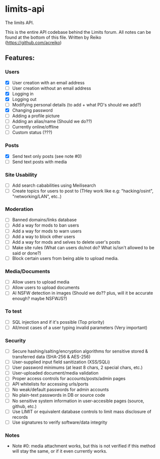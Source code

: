 # limits-api
The limits API.

This is the entire API codebase behind the Limits forum.
All notes can be found at the bottom of this file.
Written by Reiko (https://github.com/acreiko)

## Features:
### Users
 - [x] User creation with an email address
 - [ ] User creation without an email address
 - [x] Logging in
 - [x] Logging out
 - [ ] Modifying personal details (to add + what PD's should we add?)
 - [x] Changing password
 - [ ] Adding a profile picture
 - [ ] Adding an alias/name (Should we do??)
 - [ ] Currently online/offline
 - [ ] Custom status (???)

### Posts
 - [x] Send text only posts (see note #0)
 - [ ] Send text posts with media
 
### Site Usability
 - [ ] Add search cababilities using Meilisearch
 - [ ] Create topics for users to post to (THey work like e.g: "hacking/osint", "networking/LAN", etc..)

### Moderation
 - [ ] Banned domains/links database
 - [ ] Add a way for mods to ban users
 - [ ] Add a way for mods to warn users
 - [ ] Add a way to block other users
 - [ ] Add a way for mods and selves to delete user's posts
 - [ ] Make site rules (What can users do/not do? What is/isn't allowed to be said or done?)
 - [ ] Block certain users from being able to upload media.

### Media/Documents
 - [ ] Allow users to upload media
 - [ ] Allow users to upload documents
 - [ ] AI NSFW detection in images (Should we do?? plus, will it be accurate enough? maybe NSFWJS?)

### To test
 - [ ] SQL injection and if it's possible (Top priority)
 - [ ] All/most cases of a user typing invalid parameters (Very important)
 
### Security
- [ ] Secure hashing/salting/encryption algorithms for sensitive stored & transferred data (SHA-256 & AES-256)
- [ ] User-supplied input field sanitization (XSS/SQLi)
- [ ] User password minimums (at least 8 chars, 2 special chars, etc.)
- [ ] User-uploaded document/media validation 
- [ ] Proper access controls for accounts/posts/admin pages
- [ ] API whitelists for accessing urls/ports 
- [ ] No weak/default passwords for admin accounts
- [ ] No plain-text passwords in DB or source code
- [ ] No sensitive system information in user-accesible pages (source, github, etc.)
- [ ] Use LIMIT or equivalent database controls to limit mass disclosure of records 
- [ ] Use signatures to verify software/data integrity

### Notes
 - Note #0: media attachment works, but this is not verified if this method will stay the same, or if it even currently works.
